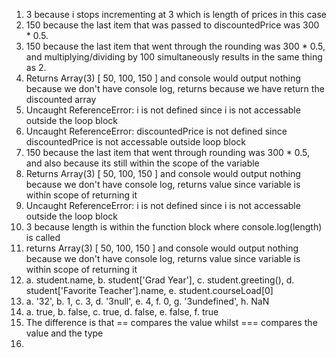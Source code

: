 1. 3 because i stops incrementing at 3 which is length of prices in this case
2. 150 because the last item that was passed to discountedPrice was 300 * 0.5.
3. 150 because the last item that went through the rounding was 300 * 0.5, and multiplying/dividing by 100 simultaneously results in the same thing as 2.
4. Returns Array(3) [ 50, 100, 150 ] and console would output nothing because we don't have console log, returns because we have return the discounted array
5. Uncaught ReferenceError: i is not defined since i is not accessable outside the loop block
6. Uncaught ReferenceError: discountedPrice is not defined since discountedPrice is not accessable outside loop block
7. 150 because the last item that went through rounding was 300 * 0.5, and also because its still within the scope of the variable
8. Returns Array(3) [ 50, 100, 150 ] and console would output nothing because we don't have console log, returns value since variable is within scope of returning it
9. Uncaught ReferenceError: i is not defined since i is not accessable outside the loop block
10. 3 because length is within the function block where console.log(length) is called
11. returns Array(3) [ 50, 100, 150 ] and console would output nothing because we don't have console log, returns value since variable is within scope of returning it
12.  a. student.name, b. student['Grad Year'], c. student.greeting(), d. student['Favorite Teacher'].name, e. student.courseLoad[0]
13.  a. '32', b. 1, c. 3, d. '3null', e. 4, f. 0, g. '3undefined', h. NaN
14.  a. true, b. false, c. true, d. false, e. false, f. true
15.  The difference is that == compares the value whilst === compares the value and the type
16.  
